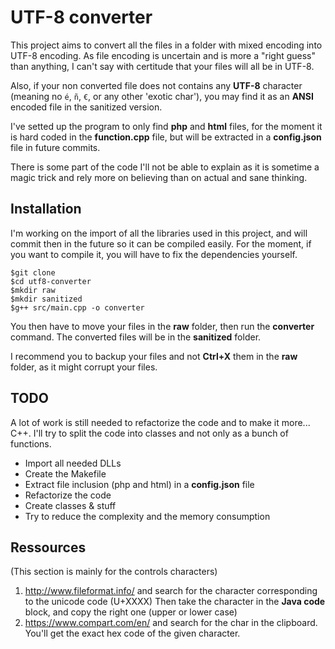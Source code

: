 # UTF-8 converter

This project aims to convert all the files in a folder with mixed encoding into UTF-8 encoding. As file encoding is uncertain and is more a "right guess" than anything, I can't say with certitude that your files will all be in UTF-8.

Also, if your non converted file does not contains any **UTF-8** character (meaning no `é`, `ñ`, `€`, or any other 'exotic char'), you may find it as an **ANSI** encoded file in the sanitized version.

I've setted up the program to only find **php** and **html** files, for the moment it is hard coded in the **function.cpp** file, but will be extracted in a **config.json** file in future commits.

There is some part of the code I'll not be able to explain as it is sometime a magic trick and rely more on believing than on actual and sane thinking.

## Installation

I'm working on the import of all the libraries used in this project, and will commit then in the future so it can be compiled easily. For the moment, if you want to compile it, you will have to fix the dependencies yourself. 

    $git clone
    $cd utf8-converter
    $mkdir raw
    $mkdir sanitized
    $g++ src/main.cpp -o converter

You then have to move your files in the **raw** folder, then run the **converter** command. The converted files will be in the **sanitized** folder.

I recommend you to backup your files and not **Ctrl+X** them in the **raw** folder, as it might corrupt your files. 

## TODO

A lot of work is still needed to refactorize the code and to make it more... C++. I'll try to split the code into classes and not only as a bunch of functions. 

- Import all needed DLLs
- Create the Makefile
- Extract file inclusion (php and html) in a **config.json** file
- Refactorize the code
- Create classes & stuff
- Try to reduce the complexity and the memory consumption

## Ressources

(This section is mainly for the controls characters)

1) http://www.fileformat.info/ and search for the character corresponding to the unicode code (U+XXXX)
Then take the character in the **Java code** block, and copy the right one (upper or lower case)
2) https://www.compart.com/en/ and search for the char in the clipboard.
You'll get the exact hex code of the given character.
